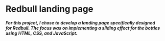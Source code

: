 # Redbull landing page
##### For this project, I chose to develop a landing page specifically designed for Redbull. The focus was on implementing a sliding effect for the bottles using HTML, CSS, and JavaScript.
